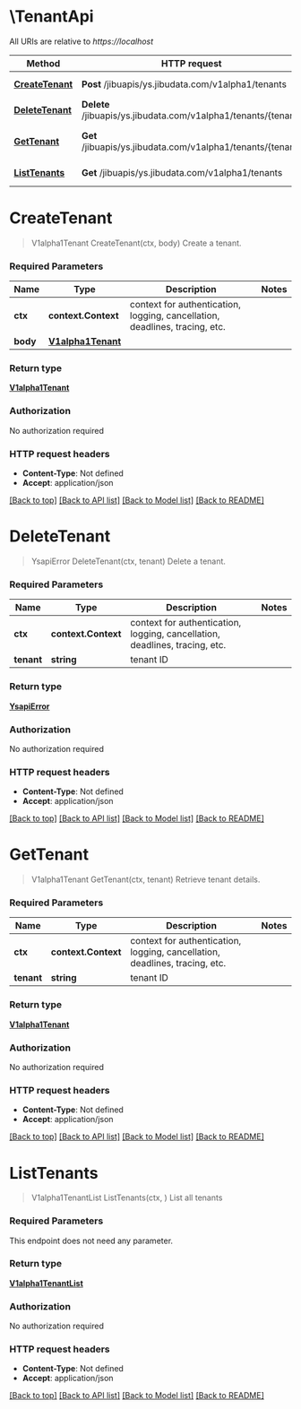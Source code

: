 # \TenantApi

All URIs are relative to *https://localhost*

Method | HTTP request | Description
------------- | ------------- | -------------
[**CreateTenant**](TenantApi.md#CreateTenant) | **Post** /jibuapis/ys.jibudata.com/v1alpha1/tenants | Create a tenant.
[**DeleteTenant**](TenantApi.md#DeleteTenant) | **Delete** /jibuapis/ys.jibudata.com/v1alpha1/tenants/{tenant} | Delete a tenant.
[**GetTenant**](TenantApi.md#GetTenant) | **Get** /jibuapis/ys.jibudata.com/v1alpha1/tenants/{tenant} | Retrieve tenant details.
[**ListTenants**](TenantApi.md#ListTenants) | **Get** /jibuapis/ys.jibudata.com/v1alpha1/tenants | List all tenants


# **CreateTenant**
> V1alpha1Tenant CreateTenant(ctx, body)
Create a tenant.

### Required Parameters

Name | Type | Description  | Notes
------------- | ------------- | ------------- | -------------
 **ctx** | **context.Context** | context for authentication, logging, cancellation, deadlines, tracing, etc.
  **body** | [**V1alpha1Tenant**](V1alpha1Tenant.md)|  | 

### Return type

[**V1alpha1Tenant**](v1alpha1.Tenant.md)

### Authorization

No authorization required

### HTTP request headers

 - **Content-Type**: Not defined
 - **Accept**: application/json

[[Back to top]](#) [[Back to API list]](../README.md#documentation-for-api-endpoints) [[Back to Model list]](../README.md#documentation-for-models) [[Back to README]](../README.md)

# **DeleteTenant**
> YsapiError DeleteTenant(ctx, tenant)
Delete a tenant.

### Required Parameters

Name | Type | Description  | Notes
------------- | ------------- | ------------- | -------------
 **ctx** | **context.Context** | context for authentication, logging, cancellation, deadlines, tracing, etc.
  **tenant** | **string**| tenant ID | 

### Return type

[**YsapiError**](ysapi.Error.md)

### Authorization

No authorization required

### HTTP request headers

 - **Content-Type**: Not defined
 - **Accept**: application/json

[[Back to top]](#) [[Back to API list]](../README.md#documentation-for-api-endpoints) [[Back to Model list]](../README.md#documentation-for-models) [[Back to README]](../README.md)

# **GetTenant**
> V1alpha1Tenant GetTenant(ctx, tenant)
Retrieve tenant details.

### Required Parameters

Name | Type | Description  | Notes
------------- | ------------- | ------------- | -------------
 **ctx** | **context.Context** | context for authentication, logging, cancellation, deadlines, tracing, etc.
  **tenant** | **string**| tenant ID | 

### Return type

[**V1alpha1Tenant**](v1alpha1.Tenant.md)

### Authorization

No authorization required

### HTTP request headers

 - **Content-Type**: Not defined
 - **Accept**: application/json

[[Back to top]](#) [[Back to API list]](../README.md#documentation-for-api-endpoints) [[Back to Model list]](../README.md#documentation-for-models) [[Back to README]](../README.md)

# **ListTenants**
> V1alpha1TenantList ListTenants(ctx, )
List all tenants

### Required Parameters
This endpoint does not need any parameter.

### Return type

[**V1alpha1TenantList**](v1alpha1.TenantList.md)

### Authorization

No authorization required

### HTTP request headers

 - **Content-Type**: Not defined
 - **Accept**: application/json

[[Back to top]](#) [[Back to API list]](../README.md#documentation-for-api-endpoints) [[Back to Model list]](../README.md#documentation-for-models) [[Back to README]](../README.md)

